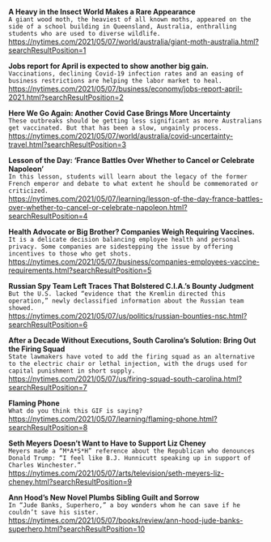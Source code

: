 **A Heavy in the Insect World Makes a Rare Appearance**\
`A giant wood moth, the heaviest of all known moths, appeared on the side of a school building in Queensland, Australia, enthralling students who are used to diverse wildlife.`\
https://nytimes.com/2021/05/07/world/australia/giant-moth-australia.html?searchResultPosition=1

**Jobs report for April is expected to show another big gain.**\
`Vaccinations, declining Covid-19 infection rates and an easing of business restrictions are helping the labor market to heal.`\
https://nytimes.com/2021/05/07/business/economy/jobs-report-april-2021.html?searchResultPosition=2

**Here We Go Again: Another Covid Case Brings More Uncertainty**\
`These outbreaks should be getting less significant as more Australians get vaccinated. But that has been a slow, ungainly process.`\
https://nytimes.com/2021/05/07/world/australia/covid-uncertainty-travel.html?searchResultPosition=3

**Lesson of the Day: ‘France Battles Over Whether to Cancel or Celebrate Napoleon’**\
`In this lesson, students will learn about the legacy of the former French emperor and debate to what extent he should be commemorated or criticized.`\
https://nytimes.com/2021/05/07/learning/lesson-of-the-day-france-battles-over-whether-to-cancel-or-celebrate-napoleon.html?searchResultPosition=4

**Health Advocate or Big Brother? Companies Weigh Requiring Vaccines.**\
`It is a delicate decision balancing employee health and personal privacy. Some companies are sidestepping the issue by offering incentives to those who get shots.`\
https://nytimes.com/2021/05/07/business/companies-employees-vaccine-requirements.html?searchResultPosition=5

**Russian Spy Team Left Traces That Bolstered C.I.A.’s Bounty Judgment**\
`But the U.S. lacked “evidence that the Kremlin directed this operation,” newly declassified information about the Russian team showed.`\
https://nytimes.com/2021/05/07/us/politics/russian-bounties-nsc.html?searchResultPosition=6

**After a Decade Without Executions, South Carolina’s Solution: Bring Out the Firing Squad**\
`State lawmakers have voted to add the firing squad as an alternative to the electric chair or lethal injection, with the drugs used for capital punishment in short supply.`\
https://nytimes.com/2021/05/07/us/firing-squad-south-carolina.html?searchResultPosition=7

**Flaming Phone**\
`What do you think this GIF is saying?`\
https://nytimes.com/2021/05/07/learning/flaming-phone.html?searchResultPosition=8

**Seth Meyers Doesn’t Want to Have to Support Liz Cheney**\
`Meyers made a “M*A*S*H” reference about the Republican who denounces Donald Trump: “I feel like B.J. Hunnicutt speaking up in support of Charles Winchester.”`\
https://nytimes.com/2021/05/07/arts/television/seth-meyers-liz-cheney.html?searchResultPosition=9

**Ann Hood’s New Novel Plumbs Sibling Guilt and Sorrow**\
`In “Jude Banks, Superhero,” a boy wonders whom he can save if he couldn’t save his sister.`\
https://nytimes.com/2021/05/07/books/review/ann-hood-jude-banks-superhero.html?searchResultPosition=10

